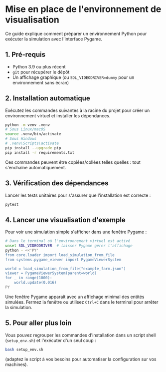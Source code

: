 # Mise en place de l'environnement de visualisation

Ce guide explique comment préparer un environnement Python pour exécuter la simulation avec l'interface Pygame.

## 1. Pré-requis

- Python 3.9 ou plus récent
- `git` pour récupérer le dépôt
- Un affichage graphique (ou `SDL_VIDEODRIVER=dummy` pour un environnement sans écran)

## 2. Installation automatique

Exécutez les commandes suivantes à la racine du projet pour créer un environnement virtuel et installer les dépendances.

```bash
python -m venv .venv
# Sous Linux/macOS
source .venv/bin/activate
# Sous Windows
# .venv\Scripts\activate
pip install --upgrade pip
pip install -r requirements.txt
```

Ces commandes peuvent être copiées/collées telles quelles : tout s'enchaîne automatiquement.

## 3. Vérification des dépendances

Lancer les tests unitaires pour s'assurer que l'installation est correcte :

```bash
pytest
```

## 4. Lancer une visualisation d'exemple

Pour voir une simulation simple s'afficher dans une fenêtre Pygame :

```bash
# Dans le terminal où l'environnement virtuel est activé
unset SDL_VIDEODRIVER  # laisser Pygame gérer l'affichage
python - <<'PY'
from core.loader import load_simulation_from_file
from systems.pygame_viewer import PygameViewerSystem

world = load_simulation_from_file("example_farm.json")
viewer = PygameViewerSystem(parent=world)
for _ in range(1000):
    world.update(0.016)
PY
```

Une fenêtre Pygame apparaît avec un affichage minimal des entités simulées. Fermez la fenêtre ou utilisez `Ctrl+C` dans le terminal pour arrêter la simulation.

## 5. Pour aller plus loin

Vous pouvez regrouper les commandes d'installation dans un script shell (`setup_env.sh`) et l'exécuter d'un seul coup :

```bash
bash setup_env.sh
```

(adaptez le script à vos besoins pour automatiser la configuration sur vos machines).
